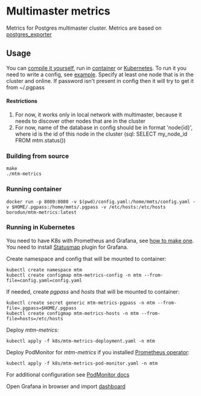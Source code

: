 # Multimaster metrics

Metrics for Postgres multimaster cluster.
Metrics are based on [postgres_exporter](https://github.com/ContaAzul/postgresql_exporter)

## Usage

You can [compile it yourself](#building-from-source), run in [container](#running-container)
or [Kubernetes](#running-in-kubernetes). To run it you need to write a config, see [example](config.yaml). Specify at
least one node that is in the cluster and online. If password isn't present in config then it will try to get it
from ~/.pgpass

#### Restrictions

1. For now, it works only in local network with multimaster, because it needs to discover other nodes that are in the
   cluster
2. For now, name of the database in config should be in format 'node{id}', where id is the id of this node in the
   cluster (sql: SELECT my_node_id FROM mtm.status())

### Building from source

```shell
make
./mtm-metrics
```

### Running container

```shell
docker run -p 8080:8080 -v $(pwd)/config.yaml:/home/mmts/config.yaml -v $HOME/.pgpass:/home/mmts/.pgpass -v /etc/hosts:/etc/hosts borodun/mtm-metrics:latest
```

### Running in Kubernetes

You need to have K8s with Prometheus and Grafana,
see [how to make one](https://github.com/borodun/k8s-manifests#bare-metal-kubernetes-for-working). You need to
install [Statusmap](https://grafana.com/grafana/plugins/flant-statusmap-panel/) plugin for Grafana.

Create namespace and config that will be mounted to container:

```shell
kubectl create namespace mtm
kubectl create configmap mtm-metrics-config -n mtm --from-file=config.yaml=config.yaml
```

If needed, create _pgpass_ and _hosts_ that will be mounted to container:

```shell
kubectl create secret generic mtm-metrics-pgpass -n mtm --from-file=.pgpass=$HOME/.pgpass
kubectl create configmap mtm-metrics-hosts -n mtm --from-file=hosts=/etc/hosts
```

Deploy _mtm-metrics_:

```shell
kubectl apply -f k8s/mtm-metrics-deployment.yaml -n mtm
```

Deploy PodMonitor for _mtm-metrics_ if you
installed [Prometheus operator](https://github.com/prometheus-community/helm-charts/tree/main/charts/kube-prometheus-stack):

```shell
kubectl apply -f k8s/mtm-metrics-pod-monitor.yaml -n mtm
```

For additional configuration
see [PodMonitor docs](https://docs.openshift.com/container-platform/4.11/rest_api/monitoring_apis/podmonitor-monitoring-coreos-com-v1.html)

Open Grafana in browser and import [dashboard](grafana/nodes.json)